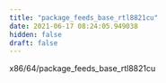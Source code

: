 ```yaml
---
title: "package_feeds_base_rtl8821cu"
date: 2021-06-17 08:24:05.949038
hidden: false
draft: false
---
```


x86/64/package_feeds_base_rtl8821cu

